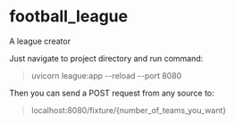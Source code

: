 # football_league
A league creator

Just navigate to project directory and run command:

> uvicorn league:app --reload --port 8080

Then you can send a POST request from any source to:

> localhost:8080/fixture/{number_of_teams_you_want}

